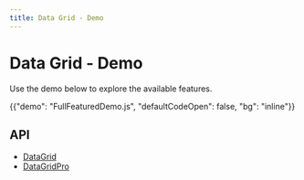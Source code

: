 ```yaml
---
title: Data Grid - Demo
---
```


# Data Grid - Demo

<p class="description">Use the demo below to explore the available features.</p>

{{"demo": "FullFeaturedDemo.js", "defaultCodeOpen": false, "bg": "inline"}}

## API

- [DataGrid](/api/data-grid/data-grid/)
- [DataGridPro](/api/data-grid/data-grid-pro/)
